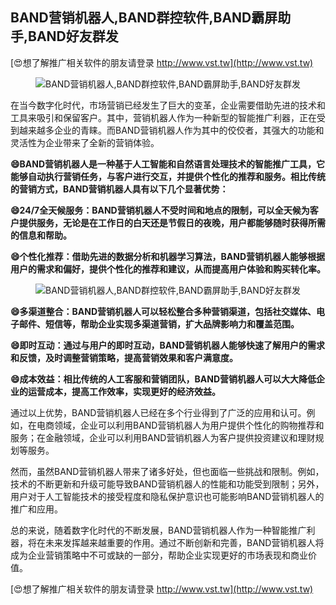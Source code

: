 ## **BAND营销机器人,BAND群控软件,BAND霸屏助手,BAND好友群发**

[😍想了解推广相关软件的朋友请登录 http://www.vst.tw](http://www.vst.tw)

 <center><img src="https://vst.tw/MP4/tuiguang/png/7.png" alt="BAND营销机器人,BAND群控软件,BAND霸屏助手,BAND好友群发"></center>

在当今数字化时代，市场营销已经发生了巨大的变革，企业需要借助先进的技术和工具来吸引和保留客户。其中，营销机器人作为一种新型的智能推广利器，正在受到越来越多企业的青睐。而BAND营销机器人作为其中的佼佼者，其强大的功能和灵活性为企业带来了全新的营销体验。

**😄BAND营销机器人是一种基于人工智能和自然语言处理技术的智能推广工具，它能够自动执行营销任务，与客户进行交互，并提供个性化的推荐和服务。相比传统的营销方式，BAND营销机器人具有以下几个显著优势：**

**😄24/7全天候服务：BAND营销机器人不受时间和地点的限制，可以全天候为客户提供服务，无论是在工作日的白天还是节假日的夜晚，用户都能够随时获得所需的信息和帮助。**

**😄个性化推荐：借助先进的数据分析和机器学习算法，BAND营销机器人能够根据用户的需求和偏好，提供个性化的推荐和建议，从而提高用户体验和购买转化率。**

 <center><img src="https://vst.tw/MP4/tuiguang/png/3.png" alt="BAND营销机器人,BAND群控软件,BAND霸屏助手,BAND好友群发"></center>

**😄多渠道整合：BAND营销机器人可以轻松整合多种营销渠道，包括社交媒体、电子邮件、短信等，帮助企业实现多渠道营销，扩大品牌影响力和覆盖范围。**

**😄即时互动：通过与用户的即时互动，BAND营销机器人能够快速了解用户的需求和反馈，及时调整营销策略，提高营销效果和客户满意度。**

**😄成本效益：相比传统的人工客服和营销团队，BAND营销机器人可以大大降低企业的运营成本，提高工作效率，实现更好的经济效益。**

通过以上优势，BAND营销机器人已经在多个行业得到了广泛的应用和认可。例如，在电商领域，企业可以利用BAND营销机器人为用户提供个性化的购物推荐和服务；在金融领域，企业可以利用BAND营销机器人为客户提供投资建议和理财规划等服务。

然而，虽然BAND营销机器人带来了诸多好处，但也面临一些挑战和限制。例如，技术的不断更新和升级可能导致BAND营销机器人的性能和功能受到限制；另外，用户对于人工智能技术的接受程度和隐私保护意识也可能影响BAND营销机器人的推广和应用。

总的来说，随着数字化时代的不断发展，BAND营销机器人作为一种智能推广利器，将在未来发挥越来越重要的作用。通过不断创新和完善，BAND营销机器人将成为企业营销策略中不可或缺的一部分，帮助企业实现更好的市场表现和商业价值。

[😍想了解推广相关软件的朋友请登录 http://www.vst.tw](http://www.vst.tw)



